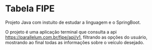 
# Tabela FIPE

Projeto Java com instuito de estudar a linguagem e o SpringBoot.

O projeto é uma aplicação terminal que consulta a api https://parallelum.com.br/fipe/api/v1, filtrando as opções do usuário, mostrando ao final todas as informações sobre o veículo desejado.
 

